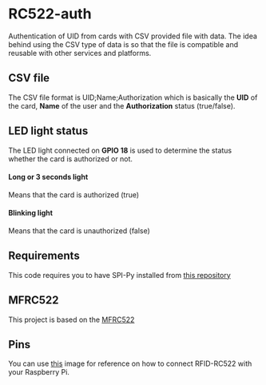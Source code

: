 # RC522-auth
Authentication of UID from cards with CSV provided file with data. The idea behind using the CSV type of data is so that the file is compatible and reusable with other services and platforms.

## CSV file
The CSV file format is UID;Name;Authorization which is basically the **UID** of the card, **Name** of the user and the **Authorization** status (true/false).

## LED light status
The LED light connected on **GPIO 18** is used to determine the status whether the card is authorized or not. 
#### Long or 3 seconds light
Means that the card is authorized (true)
#### Blinking light
Means that the card is unauthorized (false)

## Requirements
This code requires you to have SPI-Py installed from [this repository](https://github.com/lthiery/SPI-Py)

## MFRC522
This project is based on the [MFRC522](https://github.com/mxgxw/MFRC522-python)

## Pins
You can use [this](https://i.stack.imgur.com/pXzYv.png) image for reference on how to connect RFID-RC522 with your Raspberry Pi.
